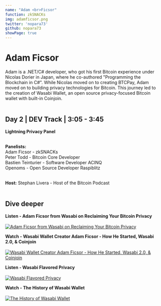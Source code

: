 ```yaml
---
name: "Adam <br>Ficsor"
function: zkSNACKs
img: adamficsor.png
twitter: 'nopara73'
github: nopara73
showPage: true
---
```


# Adam Ficsor
 
Adam is a .NET/C# developer, who got his first Bitcoin experience under Nicolas Dorier in Japan, where he co-authored "Programming the Blockchain in C#". While Nicolas moved on to creating BTCPay, Adam moved on to building privacy technologies for Bitcoin. This journey led to the creation of Wasabi Wallet, an open source privacy-focused Bitcoin wallet with built-in Coinjoin.
<br><br>

## Day 2 | DEV Track | 3:05 - 3:45

<b>Lightning Privacy Panel</b><br><br>

<b>Panelists:</b><br>
Adam Ficsor - zkSNACKs<br>
Peter Todd  - Bitcoin Core Developer<br>
Bastien Teinturier - Software Developer ACINQ<br>
Openoms - Open Source Developer Raspiblitz <br><br>

<b>Host:</b> Stephan Livera - Host of the Bitcoin Podcast
<br><br>


## Dive deeper


<div class="grid grid-cols-1 md:grid-cols-2 gap-5">
<div class="p-3 my-2">

**Listen - Adam Ficsor from Wasabi on Reclaiming Your Bitcoin Privacy** <br><br>
[ ![Adam Ficsor from Wasabi on Reclaiming Your Bitcoin Privacy](/content/adam_wbd.png)](https://www.whatbitcoindid.com/podcast/adam-ficsor-from-wasabi-on-reclaiming-your-bitcoin-privacy/)
</div>

<div class="p-3 my-2">

**Watch - Wasabi Wallet Creator Adam Ficsor - How He Started, Wasabi 2.0, & Coinjoin** <br><br>
[ ![Wasabi Wallet Creator Adam Ficsor - How He Started, Wasabi 2.0, & Coinjoin](/content/adam_bitrefill.png)](https://www.youtube.com/watch?v=oreMQZgzVZw/)
</div>

<div class="p-3 my-2">

**Listen - Wasabi Flavored Privacy** <br><br>
[ ![Wasabi Flavored Privacy](/content/adam_unhashed.png)](https://www.unhashedpodcast.com/episodes/wasabi-wallet-privacy-adam-ficsor/)
</div>

<div class="p-3 my-2">

**Watch - The History of Wasabi Wallet** <br><br>
[ ![The History of Wasabi Wallet](/content/adam_wasabika.png)](https://www.youtube.com/watch?v=Q1i560q08JE/)
</div>

</div>

<br>


